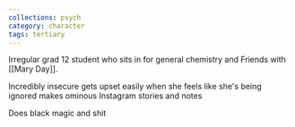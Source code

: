 ```yaml
---
collections: psych
category: character
tags: tertiary
---
```


Irregular grad 12 student who sits in for general chemistry and
Friends with [[Mary Day]].

Incredibly insecure
gets upset easily when she feels like she's being ignored
makes ominous Instagram stories and notes

Does black magic and shit